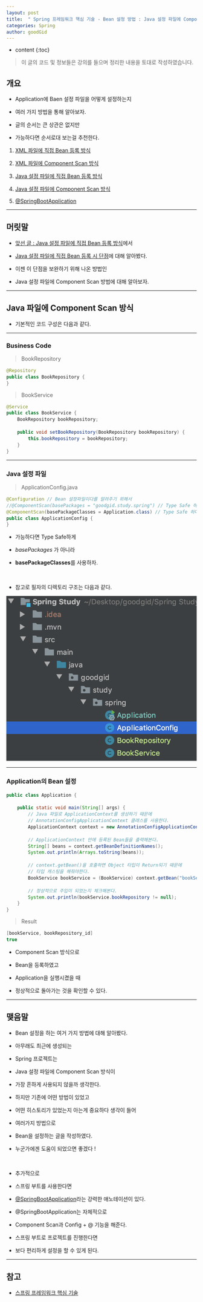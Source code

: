 ```yaml
---
layout: post
title:  " Spring 프레임워크 핵심 기술 - Bean 설정 방법 : Java 설정 파일에 Component Scan 방식 "
categories: Spring
author: goodGid
---
```

* content
{:toc}

> 이 글의 코드 및 정보들은 강의를 들으며 정리한 내용을 토대로 작성하였습니다.

## 개요

* Application에 Baen 설정 파일을 어떻게 설정하는지 

* 여러 가지 방법을 통해 알아보자.

* 글의 순서는 큰 상관은 없지만 

* 가능하다면 순서로대 보는걸 추천한다.

1. [XML 파일에 직접 Bean 등록 방식]({{site.url}}/Spring-Framework-ApplicationContext-XML-Bean)

2. [XML 파일에 Component Scan 방식]({{site.url}}/Spring-Framework-ApplicationContext-XML-Component-Scan)

3. [Java 설정 파일에 직접 Bean 등록 방식]({{site.url}}/Spring-Framework-ApplicationContext-Java-Bean)

4. [Java 설정 파일에 Component Scan 방식]({{site.url}}/Spring-Framework-ApplicationContext-Java-Component-Scan)

5. [@SpringBootApplication]({{site.url}}/Spring-Framework-ApplicationContext-SpringBootApplication-Annotation)

---

## 머릿말

* [앞선 글 : Java 설정 파일에 직접 Bean 등록 방식]({{site.url}}/Spring-Framework-ApplicationContext-Java-Bean)에서 

* [Java 설정 파일에 직접 Bean 등록 시 단점]({{site.url}}/Spring-Framework-ApplicationContext-Java-Bean/#java-설정-파일에-직접-bean-등록의-단점)에 대해 알아봤다.

* 이젠 이 단점을 보완하기 위해 나온 방법인

* Java 설정 파일에 Component Scan 방법에 대해 알아보자.








---

## Java 파일에 Component Scan 방식

* 기본적인 코드 구성은 다음과 같다.

---

### Business Code

> BookRepository

``` java
@Repository
public class BookRepository {
}
```

> BookService

``` java
@Service
public class BookService {
    BookRepository bookRepository;

    public void setBookRepository(BookRepository bookRepository) {
        this.bookRepository = bookRepository;
    }
}
```

---

### Java 설정 파일

> ApplicationConfig.java

``` java
@Configuration // Bean 설정파일이다를 알려주기 위해서
//@ComponentScan(basePackages = "goodgid.study.spring") // Type Safe 하지 않다.
@ComponentScan(basePackageClasses = Application.class) // Type Safe 하다.
public class ApplicationConfig {
}
```

* 가능하다면 Type Safe하게

* *basePackages* 가 아니라

* **basePackageClasses**를 사용하자.

<br>

* 참고로 필자의 디렉토리 구조는 다음과 같다.

![](/assets/img/spring/spring_framework_applicationcontext_java_component_scan_1.png)


---

### Application의 Bean 설정 

``` java
public class Application {

    public static void main(String[] args) {
        // Java 파일로 ApplicationContext를 생성하기 때문에
        // AnnotationConfigApplicationContext 클래스를 사용한다.
        ApplicationContext context = new AnnotationConfigApplicationContext(ApplicationConfig.class);

        // ApplicationContext 안에 등록된 Bean들을 출력해본다.
        String[] beans = context.getBeanDefinitionNames();
        System.out.println(Arrays.toString(beans));

        // context.getBean()을 호출하면 Object 타입이 Return되기 때문에
        // 타입 캐스팅을 해줘야한다.
        BookService bookService = (BookService) context.getBean("bookService");

        // 정상적으로 주입이 되었는지 체크해본다.
        System.out.println(bookService.bookRepository != null);
    }
}
```

> Result

``` java
[bookService, bookRepository_id]
true
```

* Component Scan 방식으로 

* Bean을 등록하였고

* Application을 실행시켰을 때

* 정상적으로 돌아가는 것을 확인할 수 있다.

---

## 맺음말

* Bean 설정을 하는 여거 가지 방법에 대해 알아봤다.

* 아무래도 최근에 생성되는 

* Spring 프로젝트는

* Java 설정 파일에 Component Scan 방식이 

* 가장 흔하게 사용되지 않을까 생각한다.

* 하지만 기존에 어떤 방법이 있었고

* 어떤 히스토리가 있었는지 아는게 중요하다 생각이 들어

* 여러가지 방법으로 

* Bean을 설정하는 글을 작성하였다.

* 누군가에겐 도움이 되었으면 좋겠다 !

<br>

* 추가적으로 

* 스프링 부트를 사용한다면

* [@SpringBootApplication]({{site.url}}/Spring-Framework-ApplicationContext-SpringBootApplication-Annotation)라는 강력한 애노테이션이 있다.

* @SpringBootApplication는 자체적으로

* Component Scan과 Config + @ 기능을 해준다.

* 스프링 부트로 프로젝트를 진행한다면

* 보다 편리하게 설정을 할 수 있게 된다.

---

## 참고

* [스프링 프레임워크 핵심 기술](https://www.inflearn.com/course/spring-framework_core)

